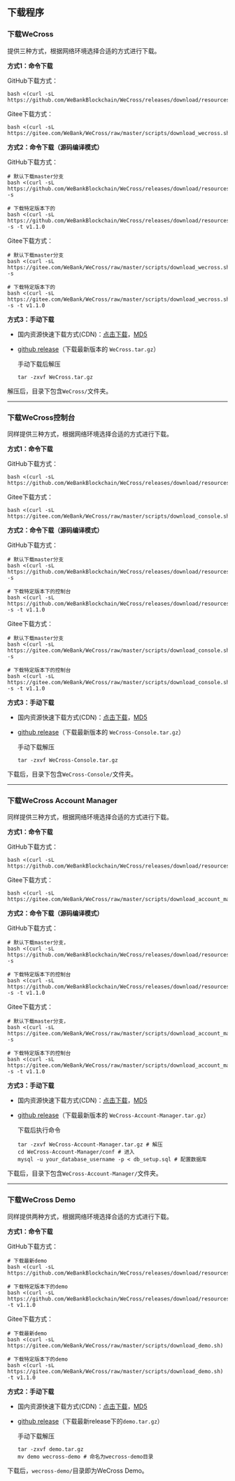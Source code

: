 ## 下载程序

### 下载WeCross

提供三种方式，根据网络环境选择合适的方式进行下载。

**方式1：命令下载**

GitHub下载方式：

```shell
bash <(curl -sL https://github.com/WeBankBlockchain/WeCross/releases/download/resources/download_wecross.sh)
```

Gitee下载方式：

```shell
bash <(curl -sL https://gitee.com/WeBank/WeCross/raw/master/scripts/download_wecross.sh)
```

**方式2：命令下载（源码编译模式）**

GitHub下载方式：

```shell
# 默认下载master分支
bash <(curl -sL https://github.com/WeBankBlockchain/WeCross/releases/download/resources/download_wecross.sh) -s

# 下载特定版本下的
bash <(curl -sL https://github.com/WeBankBlockchain/WeCross/releases/download/resources/download_wecross.sh) -s -t v1.1.0
```

Gitee下载方式：

```shell
# 默认下载master分支
bash <(curl -sL https://gitee.com/WeBank/WeCross/raw/master/scripts/download_wecross.sh) -s

# 下载特定版本下的
bash <(curl -sL https://gitee.com/WeBank/WeCross/raw/master/scripts/download_wecross.sh) -s -t v1.1.0
```

**方式3：手动下载**

* 国内资源快速下载方式(CDN)：[点击下载](https://osp-1257653870.cos.ap-guangzhou.myqcloud.com/WeCross/WeCross/v1.1.0/WeCross.tar.gz)，[MD5](https://osp-1257653870.cos.ap-guangzhou.myqcloud.com/WeCross/WeCross/v1.1.0/WeCross.tar.gz.md5)

* [github release](https://github.com/WeBankBlockchain/WeCross/releases)（下载最新版本的 `WeCross.tar.gz`）

  手动下载后解压

  ```shell
  tar -zxvf WeCross.tar.gz
  ```

解压后，目录下包含`WeCross/`文件夹。

<hr>

### 下载WeCross控制台

同样提供三种方式，根据网络环境选择合适的方式进行下载。

**方式1：命令下载**

GitHub下载方式：

```shell
bash <(curl -sL https://github.com/WeBankBlockchain/WeCross/releases/download/resources/download_console.sh)
```

Gitee下载方式：

```shell
bash <(curl -sL https://gitee.com/WeBank/WeCross/raw/master/scripts/download_console.sh)
```

**方式2：命令下载（源码编译模式）**

GitHub下载方式：

```shell
# 默认下载master分支
bash <(curl -sL https://github.com/WeBankBlockchain/WeCross/releases/download/resources/download_console.sh) -s

# 下载特定版本下的控制台
bash <(curl -sL https://github.com/WeBankBlockchain/WeCross/releases/download/resources/download_console.sh) -s -t v1.1.0
```

Gitee下载方式：

```shell
# 默认下载master分支
bash <(curl -sL https://gitee.com/WeBank/WeCross/raw/master/scripts/download_console.sh) -s

# 下载特定版本下的控制台
bash <(curl -sL https://gitee.com/WeBank/WeCross/raw/master/scripts/download_console.sh) -s -t v1.1.0
```

**方式3：手动下载**

- 国内资源快速下载方式(CDN)：[点击下载](https://osp-1257653870.cos.ap-guangzhou.myqcloud.com/WeCross/WeCross-Console/v1.1.0/WeCross-Console.tar.gz)，[MD5](https://osp-1257653870.cos.ap-guangzhou.myqcloud.com/WeCross/WeCross-Console/v1.1.0/WeCross-Console.tar.gz.md5)

- [github release](https://github.com/WeBankBlockchain/WeCross-Console/releases)（下载最新版本的 `WeCross-Console.tar.gz`）

  手动下载解压

  ```shell
  tar -zxvf WeCross-Console.tar.gz
  ```

下载后，目录下包含`WeCross-Console/`文件夹。

<hr>

### 下载WeCross Account Manager

同样提供三种方式，根据网络环境选择合适的方式进行下载。

**方式1：命令下载**

GitHub下载方式：

```shell
bash <(curl -sL https://github.com/WeBankBlockchain/WeCross/releases/download/resources/download_account_manager.sh)
```

Gitee下载方式：

```shell
bash <(curl -sL https://gitee.com/WeBank/WeCross/raw/master/scripts/download_account_manager.sh)
```

**方式2：命令下载（源码编译模式）**

GitHub下载方式：

```shell
# 默认下载master分支，
bash <(curl -sL https://github.com/WeBankBlockchain/WeCross/releases/download/resources/download_account_manager.sh) -s

# 下载特定版本下的控制台
bash <(curl -sL https://github.com/WeBankBlockchain/WeCross/releases/download/resources/download_account_manager.sh) -s -t v1.1.0
```

Gitee下载方式：

```shell
# 默认下载master分支，
bash <(curl -sL https://gitee.com/WeBank/WeCross/raw/master/scripts/download_account_manager.sh) -s

# 下载特定版本下的控制台
bash <(curl -sL https://gitee.com/WeBank/WeCross/raw/master/scripts/download_account_manager.sh) -s -t v1.1.0
```

**方式3：手动下载**

- 国内资源快速下载方式(CDN)：[点击下载](https://osp-1257653870.cos.ap-guangzhou.myqcloud.com/WeCross/WeCross-Account-Manager/v1.1.0/WeCross-Account-Manager.tar.gz)，[MD5](https://osp-1257653870.cos.ap-guangzhou.myqcloud.com/WeCross/WeCross-Account-Manager/v1.1.0/WeCross-Account-Manager.tar.gz.md5)

- [github release](https://github.com/WeBankBlockchain/WeCross-Account-Manager/releases)（下载最新版本的 `WeCross-Account-Manager.tar.gz`）

  下载后执行命令

  ```shell
  tar -zxvf WeCross-Account-Manager.tar.gz # 解压
  cd WeCross-Account-Manager/conf # 进入
  mysql -u your_database_username -p < db_setup.sql # 配置数据库
  ```

下载后，目录下包含`WeCross-Account-Manager/`文件夹。


<hr>

### 下载WeCross Demo

同样提供两种方式，根据网络环境选择合适的方式进行下载。

**方式1：命令下载**

GitHub下载方式：

```shell
# 下载最新demo
bash <(curl -sL https://github.com/WeBankBlockchain/WeCross/releases/download/resources/download_demo.sh)

# 下载特定版本下的demo
bash <(curl -sL https://github.com/WeBankBlockchain/WeCross/releases/download/resources/download_demo.sh) -t v1.1.0
```

Gitee下载方式：

```shell
# 下载最新demo
bash <(curl -sL https://gitee.com/WeBank/WeCross/raw/master/scripts/download_demo.sh)

# 下载特定版本下的demo
bash <(curl -sL https://gitee.com/WeBank/WeCross/raw/master/scripts/download_demo.sh) -t v1.1.0
```

**方式2：手动下载**

- 国内资源快速下载方式(CDN)：[点击下载](https://osp-1257653870.cos.ap-guangzhou.myqcloud.com/WeCross/Demo/v1.1.0/demo.tar.gz)，[MD5](https://osp-1257653870.cos.ap-guangzhou.myqcloud.com/WeCross/Demo/v1.1.0/demo.tar.gz.md5)

- [github release](https://github.com/WeBankBlockchain/WeCross/releases)（下载最新release下的`demo.tar.gz`）

  手动下载解压

  ```shell
  tar -zxvf demo.tar.gz
  mv demo wecross-demo # 命名为wecross-demo目录
  ```

下载后，`wecross-demo/`目录即为WeCross Demo。
